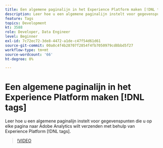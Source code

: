 ```yaml
---
title: Een algemene paginalijn in het Experience Platform maken [!DNL tags]
description: Leer hoe u een algemene paginalijn instelt voor gegevenspunten die u op elke pagina naar Adobe Analytics wilt verzenden met behulp van Experience Platform [!DNL tags].
feature: Tags
topics: Development
kt: 3588
role: Developer, Data Engineer
level: Beginner
exl-id: 7c72ec72-3de8-4472-a1de-c47f54d61d61
source-git-commit: 00a8c4f4b28707f2854f4fb7050979cd8bbd5f27
workflow-type: tm+mt
source-wordcount: '66'
ht-degree: 0%

---
```


# Een algemene paginalijn in het Experience Platform maken [!DNL tags]

Leer hoe u een algemene paginalijn instelt voor gegevenspunten die u op elke pagina naar Adobe Analytics wilt verzenden met behulp van Experience Platform [!DNL tags].

>[!VIDEO](https://video.tv.adobe.com/v/3443018/?quality=12&learn=on&captions=dut)
